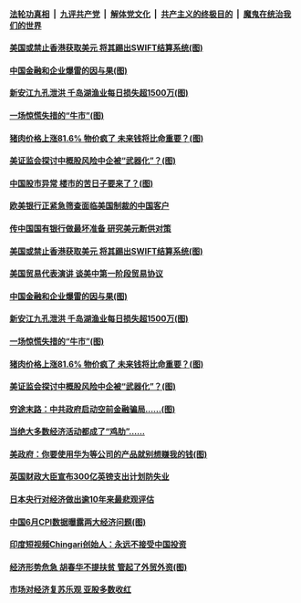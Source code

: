 

####  [法轮功真相](../../../../basic/blob/master/README.md?t=07110902) &nbsp;|&nbsp; [九评共产党](../../../../9ping.md/blob/master/README.md?t=07110902) &nbsp;|&nbsp; [解体党文化](../../../../jtdwh.md/blob/master/README.md?t=07110902)  &nbsp;|&nbsp; [共产主义的终极目的](../../../../gczydzjmd.md/blob/master/README.md?t=07110902) &nbsp;|&nbsp; [魔鬼在统治我们的世界](../../../../mgztzwmdsj.md/blob/master/README.md?t=07110902) 

#### [美国或禁止香港获取美元 将其踢出SWIFT结算系统(图)](../pages/p5/939303.md?t=07110902) 

#### [中国金融和企业爆雷的因与果(图)](../pages/p5/939295.md?t=07110902) 

#### [新安江九孔泄洪 千岛湖渔业每日损失超1500万(图)](../pages/p5/939292.md?t=07110902) 

#### [一场惊慌失措的“牛市”(图)](../pages/p5/939244.md?t=07110902) 

#### [猪肉价格上涨81.6% 物价疯了 未来钱将比命重要？(图)](../pages/p5/939228.md?t=07110902) 

#### [美证监会探讨中概股风险中企被“武器化”？(图)](../pages/p5/939227.md?t=07110902) 

#### [中国股市异常 楼市的苦日子要来了？(图)](../pages/p5/939318.md?t=07110902) 

#### [欧美银行正紧急筛查面临美国制裁的中国客户](../pages/p5/939310.md?t=07110902) 

#### [传中国国有银行做最坏准备 研究美元断供对策](../pages/p5/939307.md?t=07110902) 

#### [美国或禁止香港获取美元 将其踢出SWIFT结算系统(图)](../pages/p5/939303.md?t=07110902) 

#### [美国贸易代表演讲 谈美中第一阶段贸易协议](../pages/p5/939297.md?t=07110902) 

#### [中国金融和企业爆雷的因与果(图)](../pages/p5/939295.md?t=07110902) 

#### [新安江九孔泄洪 千岛湖渔业每日损失超1500万(图)](../pages/p5/939292.md?t=07110902) 

#### [一场惊慌失措的“牛市”(图)](../pages/p5/939244.md?t=07110902) 

#### [猪肉价格上涨81.6% 物价疯了 未来钱将比命重要？(图)](../pages/p5/939228.md?t=07110902) 

#### [美证监会探讨中概股风险中企被“武器化”？(图)](../pages/p5/939227.md?t=07110902) 

#### [穷途末路：中共政府启动空前金融骗局……(图)](../pages/p5/939222.md?t=07110902) 

#### [当绝大多数经济活动都成了“鸡肋”……](../pages/p5/939219.md?t=07110902) 

#### [美政府：你要使用华为等公司的产品就别想赚我的钱(图)](../pages/p5/939223.md?t=07110902) 

#### [英国财政大臣宣布300亿英镑支出计划防失业](../pages/p5/939198.md?t=07110902) 

#### [日本央行对经济做出逾10年来最悲观评估](../pages/p5/939197.md?t=07110902) 


#### [中国6月CPI数据曝露两大经济问题(图)](../pages/p5/939191.md?t=07110902) 

#### [印度短视频Chingari创始人：永远不接受中国投资](../pages/p5/939184.md?t=07110902) 

#### [经济形势危急 胡春华不提扶贫 管起了外贸外资(图)](../pages/p5/939174.md?t=07110902) 

#### [市场对经济复苏乐观 亚股多数收红](../pages/p5/939169.md?t=07110902) 

